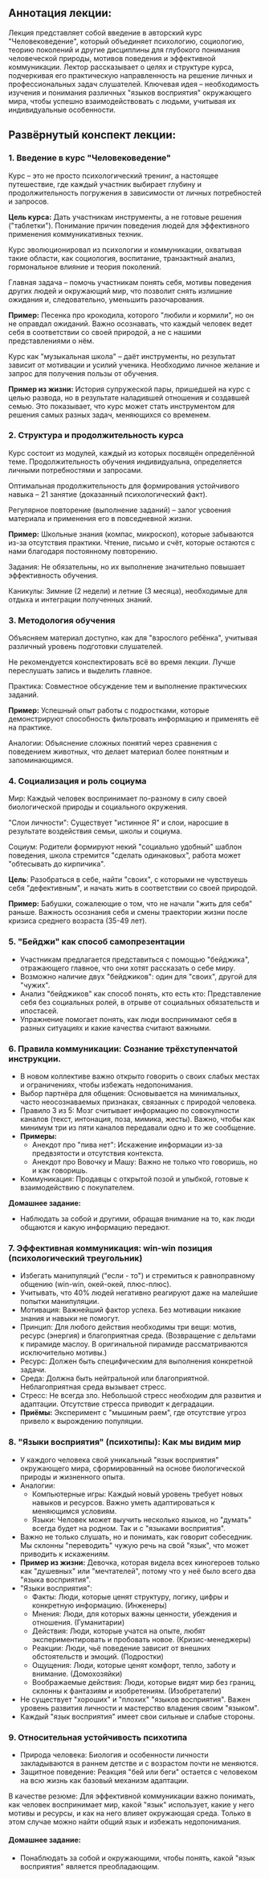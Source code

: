 ## Аннотация лекции:

Лекция представляет собой введение в авторский курс "Человековедение", который объединяет психологию, социологию, теорию поколений и другие дисциплины для глубокого понимания человеческой природы, мотивов поведения и эффективной коммуникации. Лектор рассказывает о целях и структуре курса, подчеркивая его практическую направленность на решение личных и профессиональных задач слушателей. Ключевая идея – необходимость изучения и понимания различных "языков восприятия" окружающего мира, чтобы успешно взаимодействовать с людьми, учитывая их индивидуальные особенности.

## Развёрнутый конспект лекции:

### 1. Введение в курс "Человековедение"

Курс – это не просто психологический тренинг, а настоящее путешествие, где каждый участник выбирает глубину и продолжительность погружения в зависимости от личных потребностей и запросов.

**Цель курса:** Дать участникам инструменты, а не готовые решения ("таблетки"). Понимание причин поведения людей для эффективного применения коммуникативных техник.

Курс эволюционировал из психологии и коммуникации, охватывая такие области, как социология, воспитание, транзактный анализ, гормональное влияние и теория поколений.

Главная задача – помочь участникам понять себя, мотивы поведения других людей и окружающий мир, что позволит снять излишние ожидания и, следовательно, уменьшить разочарования.

**Пример:** Песенка про крокодила, которого "любили и кормили", но он не оправдал ожиданий. Важно осознавать, что каждый человек ведет себя в соответствии со своей природой, а не с нашими представлениями о нём.

Курс как "музыкальная школа" – даёт инструменты, но результат зависит от мотивации и усилий ученика. Необходимо личное желание и запрос для получения пользы от обучения.

**Пример из жизни:** История супружеской пары, пришедшей на курс с целью развода, но в результате наладившей отношения и создавшей семью. Это показывает, что курс может стать инструментом для решения самых разных задач, меняющихся со временем.

### 2. Структура и продолжительность курса

Курс состоит из модулей, каждый из которых посвящён определённой теме. Продолжительность обучения индивидуальна, определяется личными потребностями и запросами.

Оптимальная продолжительность для формирования устойчивого навыка – 21 занятие (доказанный психологический факт).

Регулярное повторение (выполнение заданий) – залог усвоения материала и применения его в повседневной жизни.

**Пример:** Школьные знания (компас, микроскоп), которые забываются из-за отсутствия практики. Чтение, письмо и счёт, которые остаются с нами благодаря постоянному повторению.

Задания: Не обязательны, но их выполнение значительно повышает эффективность обучения.

Каникулы: Зимние (2 недели) и летние (3 месяца), необходимые для отдыха и интеграции полученных знаний.

### 3. Методология обучения

Объясняем материал доступно, как для "взрослого ребёнка", учитывая различный уровень подготовки слушателей.

Не рекомендуется конспектировать всё во время лекции. Лучше переслушать запись и выделить главное.

Практика: Совместное обсуждение тем и выполнение практических заданий.

**Пример:** Успешный опыт работы с подростками, которые демонстрируют способность фильтровать информацию и применять её на практике.

Аналогии: Объяснение сложных понятий через сравнения с поведением животных, что делает материал более понятным и запоминающимся.

### 4. Социализация и роль социума

Мир: Каждый человек воспринимает по-разному в силу своей биологической природы и социального окружения.

"Слои личности": Существует "истинное Я" и слои, наросшие в результате воздействия семьи, школы и социума.

Социум: Родители формируют некий "социально удобный" шаблон поведения, школа стремится "сделать одинаковых", работа может "обтесывать до кирпичика".

**Цель**: Разобраться в себе, найти "своих", с которыми не чувствуешь себя "дефективным", и начать жить в соответствии со своей природой.

**Пример:** Бабушки, сожалеющие о том, что не начали "жить для себя" раньше. Важность осознания себя и смены траектории жизни после кризиса среднего возраста (35-49 лет).

### 5. "Бейджи" как способ самопрезентации

* Участникам предлагается представиться с помощью "бейджика", отражающего главное, что они хотят рассказать о себе миру.
* Возможно наличие двух "бейджиков": один для "своих", другой для "чужих".
* Анализ "бейджиков" как способ понять, кто есть кто: Представление себя без социальных ролей, в отрыве от социальных обязательств и ипостасей.
* Упражнение помогает понять, как люди воспринимают себя в разных ситуациях и какие качества считают важными.

### 6. Правила коммуникации: Сознание трёхступенчатой инструкции.

* В новом коллективе важно открыто говорить о своих слабых местах и ограничениях, чтобы избежать недопонимания.
* Выбор партнёра для общения: Основывается на минимальных, часто неосознаваемых признаках, связанных с природой человека.
*  Правило 3 из 5: Мозг считывает информацию по совокупности каналов (текст, интонация, поза, мимика, жесты). Важно, чтобы как минимум три из пяти каналов передавали одно и то же сообщение.
* **Примеры:**
    * Анекдот про "пива нет": Искажение информации из-за предвзятости и отсутствия контекста.
    * Анекдот про Вовочку и Машу: Важно не только что говоришь, но и как говоришь.
* Коммуникация: Продавцы с открытой позой и улыбкой, готовые к взаимодействию с покупателем.

**Домашнее задание:**

* Наблюдать за собой и другими, обращая внимание на то, как люди общаются и какую информацию передают.

### 7. Эффективная коммуникация: win-win позиция (психологический треугольник)

* Избегать манипуляций ("если - то") и стремиться к равноправному общению (win-win, окей-окей, плюс-плюс).
* Учитывать, что 40% людей негативно реагируют даже на малейшие попытки манипуляции.
* Мотивация: Важнейший фактор успеха. Без мотивации никакие знания и навыки не помогут.
* Принцип: Для любого действия необходимы три вещи: мотив, ресурс (энергия) и благоприятная среда. (Возвращение с дельтами к пирамиде маслоу. В оригинальной пирамиде рассматриваются исключительно мотивы.)
* Ресурс: Должен быть специфическим для выполнения конкретной задачи.
* Среда: Должна быть нейтральной или благоприятной. Неблагоприятная среда вызывает стресс.
* Стресс: Не всегда зло. Небольшой стресс необходим для развития и адаптации. Отсутствие стресса приводит к деградации.
* **Приёмы:** Эксперимент с "мышиным раем", где отсутствие угроз привело к вырождению популяции.

### 8. "Языки восприятия" (психотипы): Как мы видим мир

* У каждого человека свой уникальный "язык восприятия" окружающего мира, сформированный на основе биологической природы и жизненного опыта.
* Аналогии:
    * Компьютерные игры: Каждый новый уровень требует новых навыков и ресурсов. Важно уметь адаптироваться к меняющимся условиям.
    * Языки: Человек может выучить несколько языков, но "думать" всегда будет на родном. Так и с "языками восприятия".
* Важно не только слушать, но и понимать, как говорит собеседник. Мы склонны "переводить" чужую речь на свой "язык", что может приводить к искажениям.
* **Пример из жизни:** Девочка, которая видела всех киногероев только как "душевных" или "мечтателей", потому что у неё было всего два "языка восприятия".
* "Языки восприятия":
    * Факты: Люди, которые ценят структуру, логику, цифры и конкретную информацию. (Инженеры)
    * Мнения: Люди, для которых важны ценности, убеждения и отношения. (Гуманитарии)
    * Действия: Люди, которые учатся на опыте, любят экспериментировать и пробовать новое. (Кризис-менеджеры)
    * Реакции: Люди, чьё поведение зависит от внешних обстоятельств и эмоций. (Подростки)
    * Ощущения: Люди, которые ценят комфорт, тепло, заботу и внимание. (Домохозяйки)
    * Воображаемые действия: Люди, которые видят мир без границ, склонны к фантазиям и изобретениям. (Изобретатели)
* Не существует "хороших" и "плохих" "языков восприятия". Важен уровень развития личности и мастерство владения своим "языком".
* Каждый "язык восприятия" имеет свои сильные и слабые стороны.

### 9. Относительная устойчивость психотипа

*  Природа человека: Биология и особенности личности закладываются в раннем детстве и с возрастом почти не меняются.
* Защитное поведение: Реакция "бей или беги" остается с человеком на всю жизнь как базовый механизм адаптации.

В качестве резюме:
Для эффективной коммуникации важно понимать, как человек воспринимает мир, какой "язык" использует, какие у него мотивы и ресурсы, и как на него влияет окружающая среда. Только в этом случае можно найти общий язык и избежать недопонимания.

#### Домашнее задание:
* Понаблюдать за собой и окружающими, чтобы понять, какой "язык восприятия" является преобладающим.
